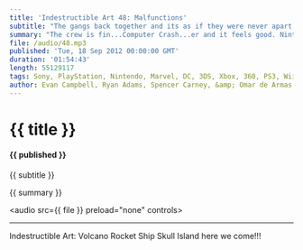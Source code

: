 ```yaml
---
title: 'Indestructible Art 48: Malfunctions'
subtitle: "The gangs back together and its as if they were never apart. This week Nintendo's WiiU announcement causes a lot of commotion. More Marvel NOW teasers. Miracle Man Prospects. AvX 11 Bombshell. Borderlands 2. Swamp Thing closure. And Pick's of the Week."
summary: "The crew is fin...Computer Crash...er and it feels good. Nintendo announces WiiU pricing and release dates and Ryan is totally get..Computer Crash... Playstation Plus members are getting a b...Computer Crash...rage and more free games. Omar is stoked on the rumors of a GBA eSh...Computer Crash... story of Miracleman and the prospects that it might return. More Marvel NOW teasers get answers but a few more go unanswered. With the eminent release of Borderlands 2 Omar and Evan get some last minute excitement in with details of what the Golden Key...Computer Crash...here you can find Gearbox's tribute to a great fan who's passed on. Pick's of the Week come in from Evan Omar and Spencer. And long unanswered questions get sorted out about Swamp Thing."
file: /audio/48.mp3
published: 'Tue, 18 Sep 2012 00:00:00 GMT'
duration: '01:54:43'
length: 55129117
tags: Sony, PlayStation, Nintendo, Marvel, DC, 3DS, Xbox, 360, PS3, Wii, PSN, XBLA, Video Games, Comics, Games, Indestructible Art, Borderlands 2, Marvel NOW, Miracleman, AvX, Swamp Thing, Gearbox, GBA, Scott Pilgrim, Super Hexagon, Manhattan Projects
author: Evan Campbell, Ryan Adams, Spencer Carney, &amp; Omar de Armas
---
```


# {{ title }}

#### {{ published }}

{{ subtitle }}  
  
{{ summary }}  

<audio src={{ file }} preload="none" controls></audio>

- - -

Indestructible Art: Volcano Rocket Ship Skull Island here we come!!!